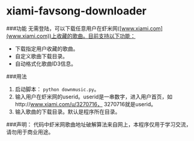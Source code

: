 xiami-favsong-downloader
========================

###功能
无需登陆，可以下载任意用户在虾米网([www.xiami.com](www.xiami.com))上收藏的歌曲。目前支持以下功能：

* 下载指定用户收藏的歌曲。
* 自定义歌曲下载目录。
* 自动格式化歌曲ID3信息。

###用法
1. 启动脚本： ```python downmusic.py```。
2. 输入用户在虾米网的userid。userid是一串数字，进入用户首页，如http://www.xiami.com/u/3270716， 3270716就是userid。
3. 输入歌曲的下载目录。默认是程序所在目录。


###声明：
代码中虾米网歌曲地址破解算法来自网上，本程序仅用于学习交流，请勿用于商业用途。
